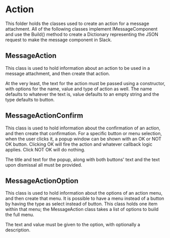 # Action

This folder holds the classes used to create an action for a message attachment. All of the following classes implement IMessageComponent and use the Build() method to create a Dictionary representing the JSON request to make the message component in Slack.

## MessageAction

This class is used to hold information about an action to be used in a message attachment, and then create that action.

At the very least, the text for the action must be passed using a constructor, with options for the name, value and type of action as well. The name defaults to whatever the text is, value defaults to an empty string and the type defaults to button.

## MessageActionConfirm

This class is used to hold information about the confirmation of an action, and then create that confirmation. For a specific button or menu selection, when the user clicks it, a popup window can be shown with an OK or NOT OK button. Clicking OK will fire the action and whatever callback logic applies. Click NOT OK will do nothing.

The title and text for the popup, along with both buttons' text and the text upon dismissal all must be provided.

## MessageActionOption

This class is used to hold information about the options of an action menu, and then create that menu. It is possible to have a menu instead of a button by having the type as select instead of button. This class holds one item within that menu; the MessageAction class takes a list of options to build the full menu.

The text and value must be given to the option, with optionally a description.
